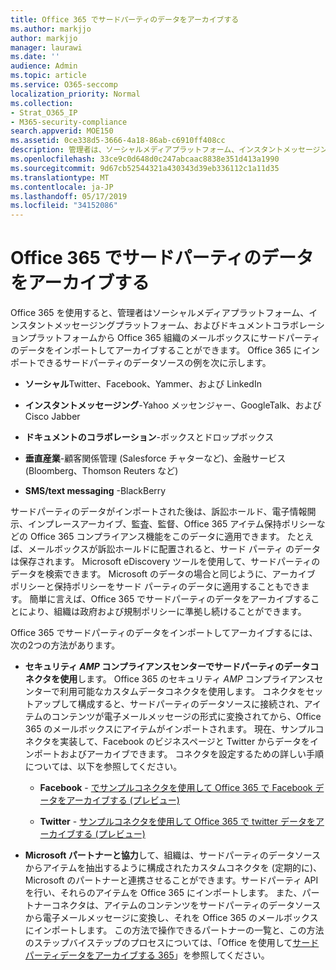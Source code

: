```yaml
---
title: Office 365 でサードパーティのデータをアーカイブする
ms.author: markjjo
author: markjjo
manager: laurawi
ms.date: ''
audience: Admin
ms.topic: article
ms.service: O365-seccomp
localization_priority: Normal
ms.collection:
- Strat_O365_IP
- M365-security-compliance
search.appverid: MOE150
ms.assetid: 0ce338d5-3666-4a18-86ab-c6910ff408cc
description: 管理者は、ソーシャルメディアプラットフォーム、インスタントメッセージングプラットフォーム、およびドキュメントコラボレーションプラットフォームから Office 365 組織のメールボックスにサードパーティのデータをインポートできます。 これにより、Office 365 で Facebook、Twitter、およびその他のサードパーティのデータソースからデータをアーカイブすることができます。 その後、サードパーティデータの Office 365 コンプライアンス機能 (法的情報保留、電子情報開示、インプレースアーカイブ、アイテム保持ポリシーなど) を使用して適用することができます。
ms.openlocfilehash: 33ce9c0d648d0c247abcaac8838e351d413a1990
ms.sourcegitcommit: 9d67cb52544321a430343d39eb336112c1a11d35
ms.translationtype: MT
ms.contentlocale: ja-JP
ms.lasthandoff: 05/17/2019
ms.locfileid: "34152086"
---
```

# <a name="archive-third-party-data-in-office-365"></a>Office 365 でサードパーティのデータをアーカイブする

Office 365 を使用すると、管理者はソーシャルメディアプラットフォーム、インスタントメッセージングプラットフォーム、およびドキュメントコラボレーションプラットフォームから Office 365 組織のメールボックスにサードパーティのデータをインポートしてアーカイブすることができます。 Office 365 にインポートできるサードパーティのデータソースの例を次に示します。 
  
- **ソーシャル**Twitter、Facebook、Yammer、および LinkedIn 
    
- **インスタントメッセージング**-Yahoo メッセンジャー、GoogleTalk、および Cisco Jabber 
    
- **ドキュメントのコラボレーション**-ボックスとドロップボックス 
    
- **垂直産業**-顧客関係管理 (Salesforce チャターなど)、金融サービス (Bloomberg、Thomson Reuters など) 
    
- **SMS/text messaging** -BlackBerry 
    
サードパーティのデータがインポートされた後は、訴訟ホールド、電子情報開示、インプレースアーカイブ、監査、監督、Office 365 アイテム保持ポリシーなどの Office 365 コンプライアンス機能をこのデータに適用できます。 たとえば、メールボックスが訴訟ホールドに配置されると、サード パーティ のデータは保存されます。 Microsoft eDiscovery ツールを使用して、サードパーティのデータを検索できます。 Microsoft のデータの場合と同じように、アーカイブ ポリシーと保持ポリシーをサード パーティのデータに適用することもできます。 簡単に言えば、Office 365 でサードパーティのデータをアーカイブすることにより、組織は政府および規制ポリシーに準拠し続けることができます。

Office 365 でサードパーティのデータをインポートしてアーカイブするには、次の2つの方法があります。

- **セキュリティ _AMP_ コンプライアンスセンターでサードパーティのデータコネクタを使用**します。 Office 365 のセキュリティ _AMP_ コンプライアンスセンターで利用可能なカスタムデータコネクタを使用します。 コネクタをセットアップして構成すると、サードパーティのデータソースに接続され、アイテムのコンテンツが電子メールメッセージの形式に変換されてから、Office 365 のメールボックスにアイテムがインポートされます。 現在、サンプルコネクタを実装して、Facebook のビジネスページと Twitter からデータをインポートおよびアーカイブできます。 コネクタを設定するための詳しい手順については、以下を参照してください。
   
   - **Facebook** - [でサンプルコネクタを使用して Office 365 で Facebook データをアーカイブする (プレビュー)](archive-facebook-data-with-sample-connector.md)
  
   - **Twitter** - [サンプルコネクタを使用して Office 365 で twitter データをアーカイブする (プレビュー)](archive-twitter-data-with-sample-connector.md)

- **Microsoft パートナーと協力**して、組織は、サードパーティのデータソースからアイテムを抽出するように構成されたカスタムコネクタを (定期的に)、Microsoft のパートナーと連携させることができます。サードパーティ API を行い、それらのアイテムを Office 365 にインポートします。 また、パートナーコネクタは、アイテムのコンテンツをサードパーティのデータソースから電子メールメッセージに変換し、それを Office 365 のメールボックスにインポートします。 この方法で操作できるパートナーの一覧と、この方法のステップバイステップのプロセスについては、「Office を使用して[サードパーティデータをアーカイブする 365](work-with-partner-to-archive-third-party-data.md)」を参照してください。